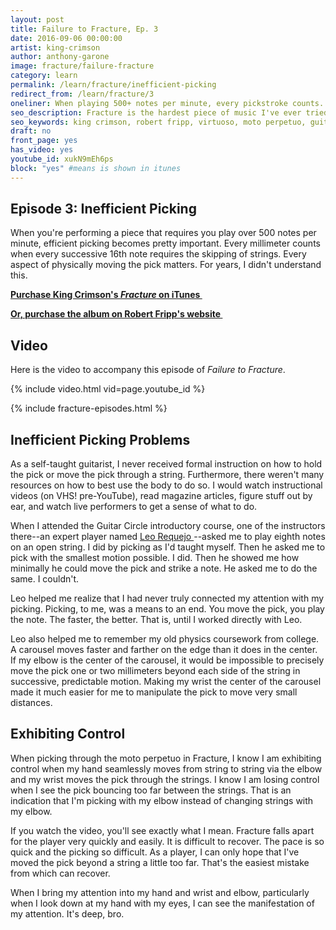 ```yaml
---
layout: post
title: Failure to Fracture, Ep. 3
date: 2016-09-06 00:00:00
artist: king-crimson
author: anthony-garone
image: fracture/failure-fracture
category: learn
permalink: /learn/fracture/inefficient-picking
redirect_from: /learn/fracture/3
oneliner: When playing 500+ notes per minute, every pickstroke counts.
seo_description: Fracture is the hardest piece of music I've ever tried to learn. This episode focuses on inefficient picking.
seo_keywords: king crimson, robert fripp, virtuoso, moto perpetuo, guitar craft, guitar circle, starless and bible black, cross-picking
draft: no
front_page: yes
has_video: yes
youtube_id: xukN9mEh6ps
block: "yes" #means is shown in itunes
---
```

## Episode 3: Inefficient Picking

When you're performing a piece that requires you play over 500 notes per minute, efficient picking becomes pretty important. Every millimeter counts when every successive 16th note requires the skipping of strings. Every aspect of physically moving the pick matters. For years, I didn't understand this.

**[Purchase King Crimson's *Fracture* on iTunes&nbsp;<i class="non-mwm far fa-external-link-square"></i>](https://itunes.apple.com/us/album/fracture/id978457922?i=978458012)**

**[Or, purchase the album on Robert Fripp's website&nbsp;<i class="non-mwm far fa-external-link-square"></i>](http://store.nexternal.com/dgm/starless-and-bible-black-c228.aspx)**

## Video

Here is the video to accompany this episode of *Failure to Fracture*.

{% include video.html vid=page.youtube_id %}

{% include fracture-episodes.html %}

## Inefficient Picking Problems

As a self-taught guitarist, I never received formal instruction on how to hold the pick or move the pick through a string. Furthermore, there weren't many resources on how to best use the body to do so. I would watch instructional videos (on VHS! pre-YouTube), read magazine articles, figure stuff out by ear, and watch live performers to get a sense of what to do.

When I attended the Guitar Circle introductory course, one of the instructors there--an expert player named [Leo Requejo&nbsp;<i class="non-mwm far fa-external-link-square"></i>](https://twitter.com/leorebl)--asked me to play eighth notes on an open string. I did by picking as I'd taught myself. Then he asked me to pick with the smallest motion possible. I did. Then he showed me how minimally he could move the pick and strike a note. He asked me to do the same. I couldn't.

Leo helped me realize that I had never truly connected my attention with my picking. Picking, to me, was a means to an end. You move the pick, you play the note. The faster, the better. That is, until I worked directly with Leo.

Leo also helped me to remember my old physics coursework from college. A carousel moves faster and farther on the edge than it does in the center. If my elbow is the center of the carousel, it would be impossible to precisely move the pick one or two millimeters beyond each side of the string in successive, predictable motion. Making my wrist the center of the carousel made it much easier for me to manipulate the pick to move very small distances.

## Exhibiting Control

When picking through the moto perpetuo in Fracture, I know I am exhibiting control when my hand seamlessly moves from string to string via the elbow and my wrist moves the pick through the strings. I know I am losing control when I see the pick bouncing too far between the strings. That is an indication that I'm picking with my elbow instead of changing strings with my elbow.

If you watch the video, you'll see exactly what I mean. Fracture falls apart for the player very quickly and easily. It is difficult to recover. The pace is so quick and the picking so difficult. As a player, I can only hope that I've moved the pick beyond a string a little too far. That's the easiest mistake from which can recover.

When I bring my attention into my hand and wrist and elbow, particularly when I look down at my hand with my eyes, I can see the manifestation of my attention. It's deep, bro.
